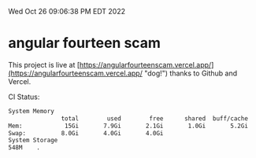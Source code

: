 Wed Oct 26 09:06:38 PM EDT 2022

# angular fourteen scam


This project is live at [https://angularfourteenscam.vercel.app/](https://angularfourteenscam.vercel.app/ "dog!") thanks to Github and Vercel.

CI Status: 

```bash
System Memory
               total        used        free      shared  buff/cache   available
Mem:            15Gi       7.9Gi       2.1Gi       1.0Gi       5.2Gi       6.0Gi
Swap:          8.0Gi       4.0Gi       4.0Gi
System Storage
548M	.
